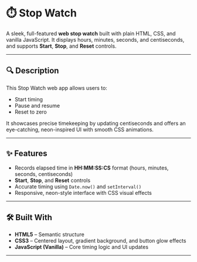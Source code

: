 # ⏱️ Stop Watch

A sleek, full-featured **web stop watch** built with plain HTML, CSS, and vanilla JavaScript. It displays hours, minutes, seconds, and centiseconds, and supports **Start**, **Stop**, and **Reset** controls.

---

## 🔍 Description

This Stop Watch web app allows users to:

- Start timing
- Pause and resume
- Reset to zero

It showcases precise timekeeping by updating centiseconds and offers an eye-catching, neon-inspired UI with smooth CSS animations.

---

## ✨ Features

- Records elapsed time in **HH:MM:SS:CS** format (hours, minutes, seconds, centiseconds)
- **Start**, **Stop**, and **Reset** controls  
- Accurate timing using `Date.now()` and `setInterval()`  
- Responsive, neon-style interface with CSS visual effects

---

## 🛠️ Built With

- **HTML5** – Semantic structure  
- **CSS3** – Centered layout, gradient background, and button glow effects  
- **JavaScript (Vanilla)** – Core timing logic and UI updates

---
